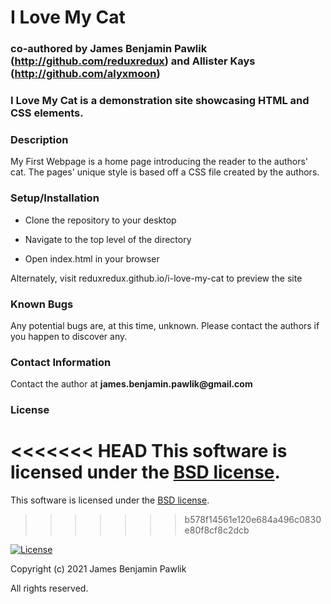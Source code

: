 # I Love My Cat
### co-authored by James Benjamin Pawlik (http://github.com/reduxredux) and Allister Kays (http://github.com/alyxmoon)

### I Love My Cat is a demonstration site showcasing HTML and CSS elements.

### __Description__
My First Webpage is a home page introducing the reader to the authors' cat. The pages' unique style is based off a CSS file created by the authors.

### __Setup/Installation__
* Clone the repository to your desktop
+ Navigate to the top level of the directory
- Open index.html in your browser

Alternately, visit reduxredux.github.io/i-love-my-cat to preview the site

### __Known Bugs__
Any potential bugs are, at this time, unknown. Please contact the authors if you happen to discover any.

### __Contact Information__
Contact the author at __james.benjamin.pawlik@gmail.com__

### __License__
<<<<<<< HEAD
This software is licensed under the [BSD license](license.txt).
=======
This software is licensed under the [BSD license](src="license.txt").
>>>>>>> b578f14561e120e684a496c0830e80f8cf8c2dcb

[![License](https://img.shields.io/badge/License-BSD%202--Clause-orange.svg)](https://opensource.org/licenses/BSD-2-Clause)

Copyright (c) 2021 James Benjamin Pawlik

All rights reserved.
